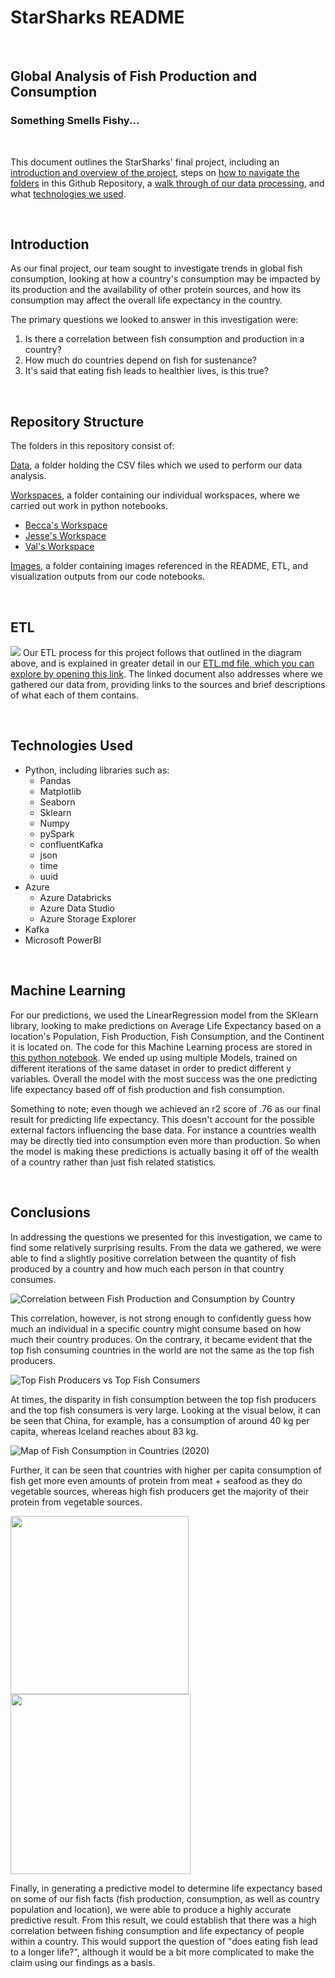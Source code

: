 <h1> StarSharks README </h1>

<br>

## Global Analysis of Fish Production and Consumption
### Something Smells Fishy...

<br>

This document outlines the StarSharks' final project, including an [introduction and overview of the project](#introduction), steps on [how to navigate the folders](#repository-structure) in this Github Repository, a [walk through of our data processing](#etl), and what [technologies we used](#technologies-used).

<br> 

## Introduction
As our final project, our team sought to investigate trends in global fish consumption, looking at how a country's consumption may be impacted by its production and the availability of other protein sources, and how its consumption may affect the overall life expectancy in the country. 

The primary questions we looked to answer in this investigation were:
1. Is there a correlation between fish consumption and production in a country?
2. How much do countries depend on fish for sustenance?
3. It's said that eating fish leads to healthier lives, is this true? 



<br>

## Repository Structure


The folders in this repository consist of:

[Data](./Data/), a folder holding the CSV files which we used to perform our data analysis.

[Workspaces](./Workspaces/), a folder containing our individual workspaces, where we carried out work in python notebooks.
- [Becca's Workspace](/Workspaces/Becca_workspace/)
- [Jesse's Workspace](/Workspaces/Jesses_workspace/)
- [Val's Workspace](/Workspaces/Vals_workspace/)

[Images](./Images/), a folder containing images referenced in the README, ETL, and visualization outputs from our code notebooks.

<br>

## ETL
![](./Images/diagram.png)
Our ETL process for this project follows that outlined in the diagram above, and is explained in greater detail in our [ETL.md file, which you can explore by opening this link](./ETL.md). The linked document also addresses where we gathered our data from, providing links to the sources and brief descriptions of what each of them contains. 

<br>

## Technologies Used
- Python, including libraries such as:
    - Pandas
    - Matplotlib
    - Seaborn
    - Sklearn
    - Numpy
    - pySpark
    - confluentKafka
    - json
    - time
    - uuid
- Azure
    - Azure Databricks
    - Azure Data Studio
    - Azure Storage Explorer
- Kafka 
- Microsoft PowerBI

<br>

## Machine Learning
For our predictions, we used the LinearRegression model from the SKlearn library, looking to make predictions on Average Life Expectancy based on a location's Population, Fish Production, Fish Consumption, and the Continent it is located on. The code for this Machine Learning process are stored in [this python notebook](Workspaces/Vals_workspace). We ended up using multiple Models, trained on different iterations of the same dataset in order to predict different y variables. Overall the model with the most success was the one predicting life expectancy based off of fish production and fish consumption.

Something to note; even though we achieved an r2 score of .76 as our final result for predicting life expectancy. This doesn't account for the possible external factors influencing the base data. For instance a countries wealth may be directly tied into consumption even more than production. So when the model is making these predictions is actually basing it off of the wealth of a country rather than just fish related statistics. 

<br>

## Conclusions
In addressing the questions we presented for this investigation, we came to find some relatively surprising results. From the data we gathered, we were able to find a slightly positive correlation between the quantity of fish produced by a country and how much each person in that country consumes.

![Correlation between Fish Production and Consumption by Country](./Images/Correlation.png)

This correlation, however, is not strong enough to confidently guess how much an individual in a specific country might consume based on how much their country produces. On the contrary, it became evident that the top fish consuming countries in the world are not the same as the top fish producers.

![Top Fish Producers vs Top Fish Consumers](./Images/producers_vs_consumers.png)

At times, the disparity in fish consumption between the top fish producers and the top fish consumers is very large. Looking at the visual below, it can be seen that China, for example, has a consumption of around 40 kg per capita, whereas Iceland reaches about 83 kg.

![Map of Fish Consumption in Countries (2020)](./Images/map.png)

Further, it can be seen that countries with higher per capita consumption of fish get more even amounts of protein from meat + seafood as they do vegetable sources, whereas high fish producers get the majority of their protein from vegetable sources. 

<p>
<img src="./Images/top_consumers.png" width="285" />
<img src="./Images/top_producers.png" width="288" />
</p>

Finally, in generating a predictive model to determine life expectancy based on some of our fish facts (fish production, consumption, as well as country population and location), we were able to produce a highly accurate predictive result. From this result, we could establish that there was a high correlation between fishing consumption and life expectancy of people within a country. This would support the question of "does eating fish lead to a longer life?", although it would be a bit more complicated to make the claim using our findings as a basis. 
